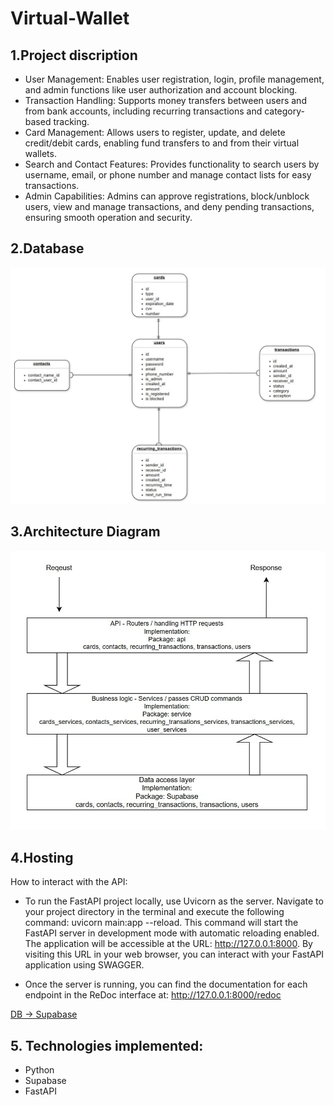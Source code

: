 # Virtual-Wallet

## 1.Project discription

- User Management: Enables user registration, login, profile management, and admin functions like user authorization and account blocking.
- Transaction Handling: Supports money transfers between users and from bank accounts, including recurring transactions and category-based tracking.
- Card Management: Allows users to register, update, and delete credit/debit cards, enabling fund transfers to and from their virtual wallets.
- Search and Contact Features: Provides functionality to search users by username, email, or phone number and manage contact lists for easy transactions.
- Admin Capabilities: Admins can approve registrations, block/unblock users, view and manage transactions, and deny pending transactions, ensuring smooth operation and security.

## 2.Database

![database](./database.jpg)

## 3.Architecture Diagram

![architecture](./architecture.jpg)

## 4.Hosting

How to interact with the API:
- To run the FastAPI project locally, use Uvicorn as the server. Navigate to your project directory in the terminal and execute the following command: uvicorn main:app --reload. This command will start the FastAPI server in development mode with automatic reloading enabled. The application will be accessible at the URL:
http://127.0.0.1:8000. By visiting this URL in your web browser, you can interact with your FastAPI application using SWAGGER.

- Once the server is running, you can find the documentation for each endpoint in the ReDoc interface at: http://127.0.0.1:8000/redoc

[DB -> Supabase](https://supabase.com/dashboard/project/lcrwokhdqhyvbcjmuedq/editor/29471?sort=id%3Aasc)

## 5. Technologies implemented:

- Python
- Supabase
- FastAPI